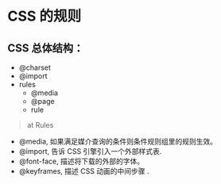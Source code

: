 # CSS 的规则

## CSS 总体结构：

- @charset
- @import
- rules
  - @media
  - @page
  - rule

> at Rules

- @media, 如果满足媒介查询的条件则条件规则组里的规则生效。
- @import, 告诉 CSS 引擎引入一个外部样式表.
- @font-face, 描述将下载的外部的字体。
- @keyframes, 描述 CSS 动画的中间步骤 .
